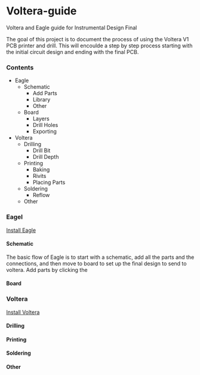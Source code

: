 # Voltera-guide
Voltera and Eagle guide for Instrumental Design Final 

The goal of this project is to document the process of using the Voltera V1 PCB printer and drill. This will encoulde a step by step process starting with the initial circuit design and ending with the final PCB. 

### Contents ###
* Eagle
  * Schematic
    * Add Parts
    * Library
    * Other
  * Board
    * Layers
    * Drill Holes
    * Exporting
* Voltera 
  * Drilling 
    * Drill Bit
    * Drill Depth
  * Printing
    * Baking 
    * Rivits 
    * Placing Parts 
  * Soldering 
    * Reflow
  * Other

### Eagel ###
[Install Eagle](https://www.autodesk.com/products/eagle/free-download)
#### Schematic ####
The basic flow of Eagle is to start with a schematic, add all the parts and the connections, and then move to board to set up the final design to send to voltera. Add parts by clicking the 
#### Board ####
### Voltera ###
[Install Voltera](https://support.voltera.io/desktop-application)
#### Drilling ####
#### Printing ####
#### Soldering ####
#### Other ####

